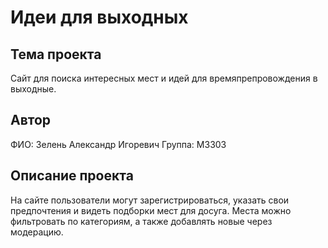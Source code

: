 # Идеи для выходных

## Тема проекта
Сайт для поиска интересных мест и идей для времяпрепровождения в выходные.

## Автор
ФИО: Зелень Александр Игоревич
Группа: M3303

## Описание проекта
На сайте пользователи могут зарегистрироваться, указать свои предпочтения и видеть подборки мест для досуга. Места можно фильтровать по категориям, а также добавлять новые через модерацию.
